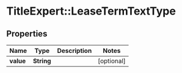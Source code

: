 # TitleExpert::LeaseTermTextType

## Properties
Name | Type | Description | Notes
------------ | ------------- | ------------- | -------------
**value** | **String** |  | [optional] 


